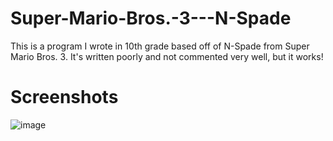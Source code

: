 # Super-Mario-Bros.-3---N-Spade
This is a program I wrote in 10th grade based off of N-Spade from Super Mario Bros. 3. It's written poorly and not commented very well, but it works!

# Screenshots

![image](https://user-images.githubusercontent.com/48131480/128102466-03fbed26-8efc-41e7-9f55-67027129bbaf.png)
